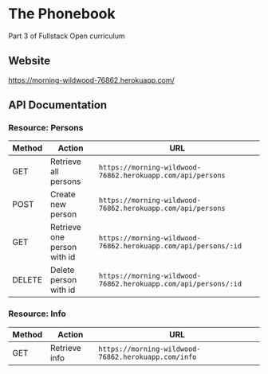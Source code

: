 # The Phonebook

Part 3 of Fullstack Open curriculum

## Website

https://morning-wildwood-76862.herokuapp.com/

## API Documentation

### Resource: Persons

| Method | Action |              URL         |
| ------ | ------ | ------------------------ |
| GET | Retrieve all persons | `https://morning-wildwood-76862.herokuapp.com/api/persons` |
| POST | Create new person | `https://morning-wildwood-76862.herokuapp.com/api/persons` |
| GET | Retrieve one person with id | `https://morning-wildwood-76862.herokuapp.com/api/persons/:id` |
| DELETE | Delete person with id | `https://morning-wildwood-76862.herokuapp.com/api/persons/:id` |

### Resource: Info

| Method | Action |              URL         |
| ------ | ------ | ------------------------ |
| GET | Retrieve info | `https://morning-wildwood-76862.herokuapp.com/info` |